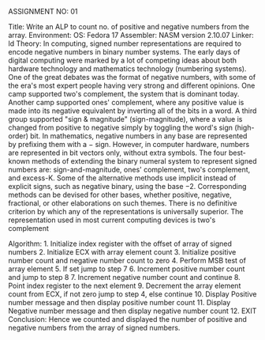 ASSIGNMENT NO: 01

Title:  Write an ALP to count no. of positive and negative numbers from the array.
Environment: 
OS: Fedora 17
Assembler:  NASM version 2.10.07
Linker: ld
Theory:
In computing, signed number representations are required to encode negative numbers in binary number systems.
The early days of digital computing were marked by a lot of competing ideas about both hardware technology and mathematics technology (numbering systems). One of the great debates was the format of negative numbers, with some of the era's most expert people having very strong and different opinions. One camp supported two's complement, the system that is dominant today. Another camp supported ones' complement, where any positive value is made into its negative equivalent by inverting all of the bits in a word. A third group supported "sign & magnitude" (sign-magnitude), where a value is changed from positive to negative simply by toggling the word's sign (high-order) bit.
In mathematics, negative numbers in any base are represented by prefixing them with a − sign. However, in computer hardware, numbers are represented in bit vectors only, without extra symbols. The four best-known methods of extending the binary numeral system to represent signed numbers are: sign-and-magnitude, ones' complement, two's complement, and excess-K. Some of the alternative methods use implicit instead of explicit signs, such as negative binary, using the base −2. Corresponding methods can be devised for other bases, whether positive, negative, fractional, or other elaborations on such themes. There is no definitive criterion by which any of the representations is universally superior. The representation used in most current computing devices is two's complement

Algorithm: 
    1. Initialize index register with the offset of array of signed numbers
    2. Initialize ECX with array element count
    3. Initialize positive number count and negative number count to zero
    4. Perform MSB test of array element
    5. If set jump to step 7
    6. Increment positive number count and jump to step 8
    7. Increment negative number count and continue
    8. Point index register to the next element
    9. Decrement the array element count from ECX, if not zero jump to step 4, else continue
    10. Display Positive number message and then display positive number count
    11. Display Negative number message and then display negative number count
    12. EXIT
Conclusion: Hence we counted and displayed the number of positive and negative numbers from the array of signed numbers.

